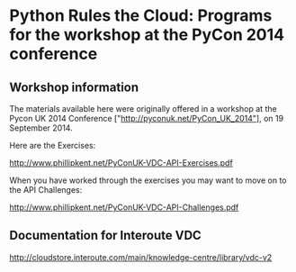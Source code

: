 Python Rules the Cloud: Programs for the workshop at the PyCon 2014 conference
==============================================================================


Workshop information
--------------------

The materials available here were originally offered in a workshop at the Pycon UK 2014 Conference ["http://pyconuk.net/PyCon_UK_2014"], on 19 September 2014.

Here are the Exercises:

http://www.phillipkent.net/PyConUK-VDC-API-Exercises.pdf

When you have worked through the exercises you may want to move on to the API Challenges:

http://www.phillipkent.net/PyConUK-VDC-API-Challenges.pdf


Documentation for Interoute VDC
-------------------------------

http://cloudstore.interoute.com/main/knowledge-centre/library/vdc-v2


